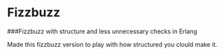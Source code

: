 # Fizzbuzz

###Fizzbuzz with structure and less unnecessary checks in Erlang

Made this fizzbuzz version to play with how structured you clould make it.
